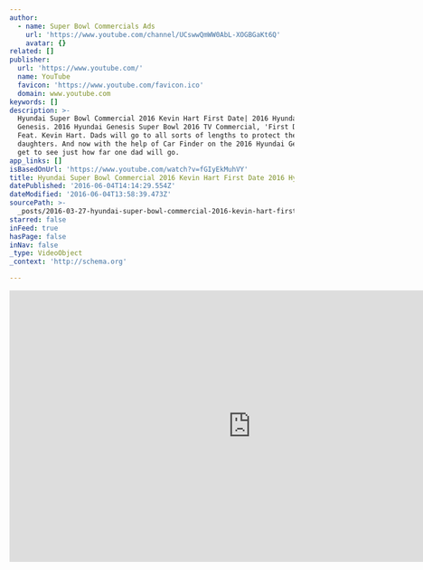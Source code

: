 ```yaml
---
author:
  - name: Super Bowl Commercials Ads
    url: 'https://www.youtube.com/channel/UCswwQmWW0AbL-XOGBGaKt6Q'
    avatar: {}
related: []
publisher:
  url: 'https://www.youtube.com/'
  name: YouTube
  favicon: 'https://www.youtube.com/favicon.ico'
  domain: www.youtube.com
keywords: []
description: >-
  Hyundai Super Bowl Commercial 2016 Kevin Hart First Date| 2016 Hyundai
  Genesis. 2016 Hyundai Genesis Super Bowl 2016 TV Commercial, 'First Date'
  Feat. Kevin Hart. Dads will go to all sorts of lengths to protect their
  daughters. And now with the help of Car Finder on the 2016 Hyundai Genesis, we
  get to see just how far one dad will go.
app_links: []
isBasedOnUrl: 'https://www.youtube.com/watch?v=fGIyEkMuhVY'
title: Hyundai Super Bowl Commercial 2016 Kevin Hart First Date 2016 Hyundai Genesis
datePublished: '2016-06-04T14:14:29.554Z'
dateModified: '2016-06-04T13:58:39.473Z'
sourcePath: >-
  _posts/2016-03-27-hyundai-super-bowl-commercial-2016-kevin-hart-first-date-201.md
starred: false
inFeed: true
hasPage: false
inNav: false
_type: VideoObject
_context: 'http://schema.org'

---
```

<iframe src="https://cdn.embedly.com/widgets/media.html?src=https%3A%2F%2Fwww.youtube.com%2Fembed%2FfGIyEkMuhVY%3Ffeature%3Doembed&amp;url=https%3A%2F%2Fwww.youtube.com%2Fwatch%3Fv%3DfGIyEkMuhVY&amp;image=https%3A%2F%2Fi.ytimg.com%2Fvi%2FfGIyEkMuhVY%2Fhqdefault.jpg&amp;key=b7d04c9b404c499eba89ee7072e1c4f7&amp;type=text%2Fhtml&amp;schema=youtube" width="854" height="480" scrolling="no" frameborder="0" allowfullscreen="allowfullscreen" style=""></iframe>